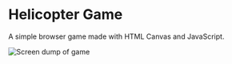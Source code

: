# Helicopter Game

A simple browser game made with HTML Canvas and JavaScript.

![Screen dump of game](https://user-images.githubusercontent.com/30391413/96385495-95251700-1194-11eb-96dc-215b1365097b.png)